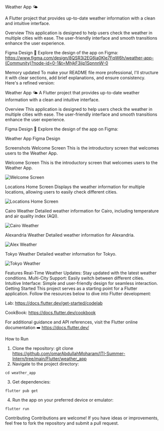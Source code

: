 Weather App 🌤️

A Flutter project that provides up-to-date weather information with a clean and intuitive interface.

Overview
This application is designed to help users check the weather in multiple cities with ease. The user-friendly interface and smooth transitions enhance the user experience.

Figma Design 🎨
Explore the design of the app on Figma:
https://www.figma.com/design/8QSR3i2EG6ja0Kle7FqW6h/weather-app-(Community)?node-id=0-1&t=MhjkF3ijp1SpnnnW-0


Memory updated
To make your README file more professional, I'll structure it with clear sections, add brief explanations, and ensure consistency. Here's a refined version:

Weather App 🌤️
A Flutter project that provides up-to-date weather information with a clean and intuitive interface.

Overview
This application is designed to help users check the weather in multiple cities with ease. The user-friendly interface and smooth transitions enhance the user experience.

Figma Design 🎨
Explore the design of the app on Figma:

Weather App Figma Design

Screenshots
Welcome Screen
This is the introductory screen that welcomes users to the Weather App.

Welcome Screen
This is the introductory screen that welcomes users to the Weather App.

![Welcome Screen](welcome.png)

Locations Home Screen
Displays the weather information for multiple locations, allowing users to easily check different cities.

![Locations Home Screen](locations.png)

Cairo Weather
Detailed weather information for Cairo, including temperature and air quality index (AQI).

![Cairo Weather ](Cairo.png)

Alexandria Weather
Detailed weather information for Alexandria.

![Alex Weather](Alex.png)

Tokyo Weather
Detailed weather information for Tokyo.

![Tokyo Weather](Tokyo.png)

Features
Real-Time Weather Updates: Stay updated with the latest weather conditions.
Multi-City Support: Easily switch between different cities.
Intuitive Interface: Simple and user-friendly design for seamless interaction.
Getting Started
This project serves as a starting point for a Flutter application. Follow the resources below to dive into Flutter development:

Lab: https://docs.flutter.dev/get-started/codelab

CookBook: https://docs.flutter.dev/cookbook

For additional guidance and API references, visit the Flutter online documentation ➡️ https://docs.flutter.dev/

How to Run
1. Clone the repository:
git clone  https://github.com/omarAbdullahMoharam/ITI-Summer-Intern/tree/main/Flutter/weather_app
2. Navigate to the project directory:
```console
cd weather_app
```
3. Get dependencies:
```console
flutter pub get
```
4. Run the app on your preferred device or emulator:
```console
flutter run
```
Contributing
Contributions are welcome! If you have ideas or improvements, feel free to fork the repository and submit a pull request.


